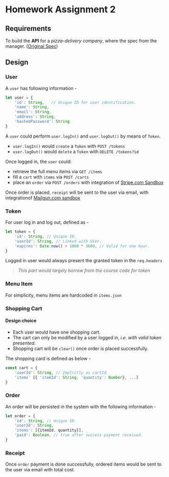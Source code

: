 # Homework Assignment 2

## Requirements

To build the **API** for a _pizza-delivery company_, where the spec from the manager. ([Original Spec](https://pirple.thinkific.com/courses/take/the-nodejs-master-class/texts/4342291-homework-assignment-2))

## Design

### User

A `user` has following information -

```javascript
let user = {
    'id': String,   // Unique ID for user identification.
    'name': String,
    'email': String,
    'address': String,
    'hashedPassword': String
}
```

A `user` could perform `user.logIn()` and `user.logOut()` by means of `Token`.

* `user.logIn()` would `create` a `Token` with `POST /tokens`
* `user.logOut()` would `delete` a `Token` with `DELETE /tokens?id`

Once logged in, the `user` could:

* retrieve the full menu items via `GET /items`
* fill a `cart` with `items` via `POST /carts`
* place an `order` via `POST /orders` with integration of [Stripe.com Sandbox](https://stripe.com/docs/testing#cards)

Once order is placed, `receipt` will be sent to the user via email, with integrationof [Mailgun.com sandbox](https://documentation.mailgun.com/en/latest/faqs.html#how-do-i-pick-a-domain-name-for-my-mailgun-account)

### Token

For user log in and log out, defined as - 

```javascript
let token = {
    'id': String, // Unique ID.
    'userId': String, // Linked with User.
    'expires': Date.now() + 1000 * 3600, // Valid for one hour.
}
```

Logged in user would always present the granted token in the `req.headers`

> _This part would largely borrow from the course code for token_

### Menu Item

For simplicity, menu items are hardcoded in `items.json`

### Shopping Cart

#### Design choice

* Each user would have one shopping cart.
* The cart can only be modified by a user logged in, _i.e. with valid token presented._
* Shopping cart will be `clear()` once order is placed successfully.

The shopping card is defined as below -

```javascript
const cart = {
    'userId': String, // Implcitly as cartId.
    'items' [{ 'itemId': String, 'quantity': Number}, ...]
}
```

### Order

An order will be persisted in the system with the following information -

```javascript
let order = {
    'id': String, // Unique ID.
    'userId': String,
    'items': [{itemId, quantity}],
    'paid': Boolean, // true after success payment received.
}
```

### Receipt

Once `order` payment is done successfully, ordered items would be sent to the user via email with total cost.
